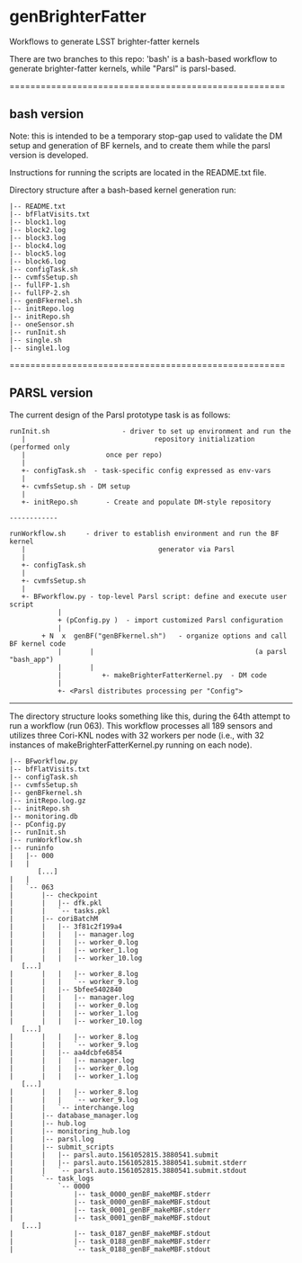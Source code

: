 # genBrighterFatter
Workflows to generate LSST brighter-fatter kernels

There are two branches to this repo: 'bash' is a bash-based workflow
to generate brighter-fatter kernels, while "Parsl" is parsl-based.


=====================================================


## bash version

Note: this is intended to be a temporary stop-gap used to validate the
DM setup and generation of BF kernels, and to create them while the
parsl version is developed.

Instructions for running the scripts are located in the README.txt file.

Directory structure after a bash-based kernel generation run:
```
|-- README.txt
|-- bfFlatVisits.txt
|-- block1.log
|-- block2.log
|-- block3.log
|-- block4.log
|-- block5.log
|-- block6.log
|-- configTask.sh
|-- cvmfsSetup.sh
|-- fullFP-1.sh
|-- fullFP-2.sh
|-- genBFkernel.sh
|-- initRepo.log
|-- initRepo.sh
|-- oneSensor.sh
|-- runInit.sh
|-- single.sh
|-- single1.log
```


=====================================================


## PARSL version

The current design of the Parsl prototype task is as follows:

```
runInit.sh                  - driver to set up environment and run the 
   |                                repository initialization (performed only 
   |				    once per repo)
   |
   +- configTask.sh  - task-specific config expressed as env-vars
   |
   +- cvmfsSetup.sh - DM setup
   |
   +- initRepo.sh       - Create and populate DM-style repository

------------

runWorkflow.sh	   - driver to establish environment and run the BF kernel 
   |                                 generator via Parsl
   |
   +- configTask.sh
   |
   +- cvmfsSetup.sh
   |
   +- BFworkflow.py	- top-level Parsl script: define and execute user script
            |
            + (pConfig.py )  - import customized Parsl configuration
            |
	    + N  x  genBF("genBFkernel.sh")   - organize options and call BF kernel code
		    |		|                                        (a parsl "bash_app")
		    |		|
		    |	       +- makeBrighterFatterKernel.py  - DM code
		    |
		    +- <Parsl distributes processing per "Config">
```
---------------------------------------------------------------------------------------------------------

The directory structure looks something like this, during the 64th attempt to run a workflow (run 063).  This workflow processes all 189 sensors and utilizes three Cori-KNL nodes with 32 workers per node (i.e., with 32 instances of makeBrighterFatterKernel.py running on each node).

```
|-- BFworkflow.py
|-- bfFlatVisits.txt
|-- configTask.sh
|-- cvmfsSetup.sh
|-- genBFkernel.sh
|-- initRepo.log.gz
|-- initRepo.sh
|-- monitoring.db
|-- pConfig.py
|-- runInit.sh
|-- runWorkflow.sh
|-- runinfo
|   |-- 000
|   |
       [...]
|   |
|   `-- 063
|       |-- checkpoint
|       |   |-- dfk.pkl
|       |   `-- tasks.pkl
|       |-- coriBatchM
|       |   |-- 3f81c2f199a4
|       |   |   |-- manager.log
|       |   |   |-- worker_0.log
|       |   |   |-- worker_1.log
|       |   |   |-- worker_10.log
   [...]
|       |   |   |-- worker_8.log
|       |   |   `-- worker_9.log
|       |   |-- 5bfee5402840
|       |   |   |-- manager.log
|       |   |   |-- worker_0.log
|       |   |   |-- worker_1.log
|       |   |   |-- worker_10.log
   [...]
|       |   |   |-- worker_8.log
|       |   |   `-- worker_9.log
|       |   |-- aa4dcbfe6854
|       |   |   |-- manager.log
|       |   |   |-- worker_0.log
|       |   |   |-- worker_1.log
   [...]
|       |   |   |-- worker_8.log
|       |   |   `-- worker_9.log
|       |   `-- interchange.log
|       |-- database_manager.log
|       |-- hub.log
|       |-- monitoring_hub.log
|       |-- parsl.log
|       |-- submit_scripts
|       |   |-- parsl.auto.1561052815.3880541.submit
|       |   |-- parsl.auto.1561052815.3880541.submit.stderr
|       |   `-- parsl.auto.1561052815.3880541.submit.stdout
|       `-- task_logs
|           `-- 0000
|               |-- task_0000_genBF_makeMBF.stderr
|               |-- task_0000_genBF_makeMBF.stdout
|               |-- task_0001_genBF_makeMBF.stderr
|               |-- task_0001_genBF_makeMBF.stdout
   [...]
|               |-- task_0187_genBF_makeMBF.stdout
|               |-- task_0188_genBF_makeMBF.stderr
|               `-- task_0188_genBF_makeMBF.stdout
```
